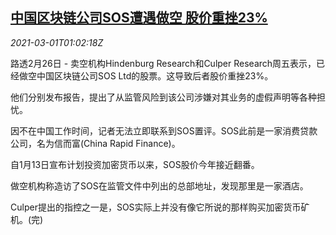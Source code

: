 <!--1614561794000-->
[中国区块链公司SOS遭遇做空 股价重挫23%](https://cn.reuters.com/article/sos-hindenburg-china-blockchain-0226-fri-idCNKCS2AT0VP)
------

<div><i>2021-03-01T01:02:18Z</i></div><p>路透2月26日 - 卖空机构Hindenburg Research和Culper Research周五表示，已经做空中国区块链公司SOS Ltd的股票。这导致后者股价重挫23%。</p><p>他们分别发布报告，提出了从监管风险到该公司涉嫌对其业务的虚假声明等各种担忧。</p><p>因不在中国工作时间，记者无法立即联系到SOS置评。SOS此前是一家消费贷款公司，名为信而富(China Rapid Finance)。</p><p>自1月13日宣布计划投资加密货币以来，SOS股价今年接近翻番。</p><p>做空机构称造访了SOS在监管文件中列出的总部地址，发现那里是一家酒店。</p><p>Culper提出的指控之一是，SOS实际上并没有像它所说的那样购买加密货币矿机。(完)</p>
